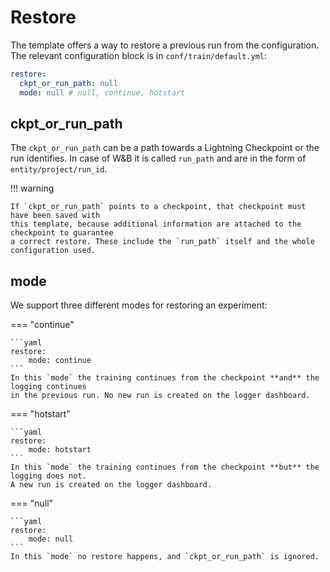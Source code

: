 # Restore

The template offers a way to restore a previous run from the configuration.
The relevant configuration block is in `conf/train/default.yml`:

```yaml
restore:
  ckpt_or_run_path: null
  mode: null # null, continue, hotstart
```

## ckpt_or_run_path

The `ckpt_or_run_path` can be a path towards a Lightning Checkpoint or the run identifies.
In case of W&B it is called `run_path` and are in the form of `entity/project/run_id`.

!!! warning

    If `ckpt_or_run_path` points to a checkpoint, that checkpoint must have been saved with
    this template, because additional information are attached to the checkpoint to guarantee
    a correct restore. These include the `run_path` itself and the whole configuration used.

## mode

We support three different modes for restoring an experiment:

=== "continue"

    ```yaml
    restore:
        mode: continue
    ```
    In this `mode` the training continues from the checkpoint **and** the logging continues
    in the previous run. No new run is created on the logger dashboard.

=== "hotstart"

    ```yaml
    restore:
        mode: hotstart
    ```
    In this `mode` the training continues from the checkpoint **but** the logging does not.
    A new run is created on the logger dashboard.

=== "null"

    ```yaml
    restore:
        mode: null
    ```
    In this `mode` no restore happens, and `ckpt_or_run_path` is ignored.
